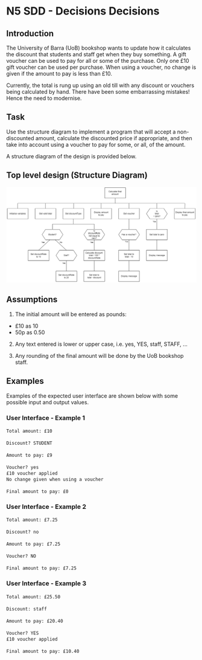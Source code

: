 # N5 SDD - Decisions Decisions

## Introduction

The University of Barra (UoB) bookshop wants to update how it calculates the discount that students and staff get when they buy something.  A gift voucher can be used to pay for all or some of the purchase.  Only one £10 gift voucher can be used per purchase.  When using a voucher, no change is given if the amount to pay is less than £10.

Currently, the total is rung up using an old till with any discount or vouchers being calculated by hand.  There have been some embarrassing mistakes!  Hence the need to modernise.

## Task

Use the structure diagram to implement a program that will accept a non-discounted amount, calculate the discounted price if appropriate, and then take into account using a voucher to pay for some, or all, of the amount.

A structure diagram of the design is provided below.

## Top level design (Structure Diagram)

![Structure diagram](assets/sd2.png "Structure diagram")

## Assumptions

1. The initial amount will be entered as pounds:

* £10 as 10
* 50p as 0.50

2. Any text entered is lower or upper case, i.e. yes, YES, staff, STAFF, ...

3. Any rounding of the final amount will be done by the UoB bookshop staff.

## Examples

Examples of the expected user interface are shown below with some possible input and output values.

### User Interface - Example 1
```
Total amount: £10

Discount? STUDENT

Amount to pay: £9

Voucher? yes
£10 voucher applied
No change given when using a voucher

Final amount to pay: £0
```

### User Interface - Example 2
```
Total amount: £7.25

Discount? no

Amount to pay: £7.25

Voucher? NO

Final amount to pay: £7.25
```

### User Interface - Example 3
```
Total amount: £25.50

Discount: staff

Amount to pay: £20.40

Voucher? YES
£10 voucher applied

Final amount to pay: £10.40
```
